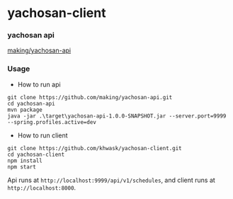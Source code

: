 # yachosan-client

### yachosan api
[making/yachosan-api](https://github.com/making/yachosan-api)

### Usage

* How to run api
```
git clone https://github.com/making/yachosan-api.git
cd yachosan-api
mvn package
java -jar .\target\yachosan-api-1.0.0-SNAPSHOT.jar --server.port=9999 --spring.profiles.active=dev
```

* How to run client
```
git clone https://github.com/khwask/yachosan-client.git
cd yachosan-client
npm install
npm start
```

Api runs at `http://localhost:9999/api/v1/schedules`, and client runs at `http://localhost:8000`.
